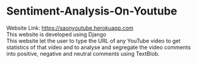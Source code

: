 # Sentiment-Analysis-On-Youtube
Website Link: https://saonyoutube.herokuapp.com<br>
This website is developed using Django<br>
This website let the user to type the URL of any YouTube video to get statistics of that video and to analyse and segregate the video comments into positive, negative and neutral comments using TextBlob.
